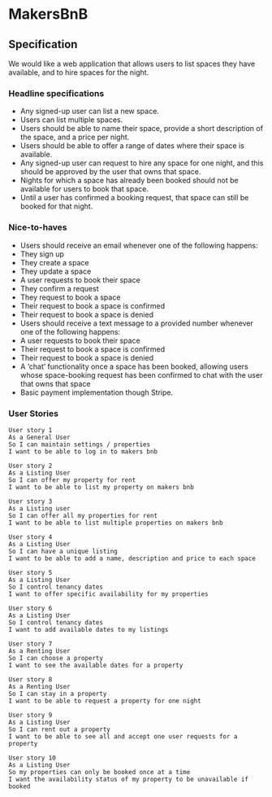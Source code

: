 # MakersBnB


## Specification

We would like a web application that allows users to list spaces they have available, and to hire spaces for the night.

### Headline specifications

- Any signed-up user can list a new space.
- Users can list multiple spaces.
- Users should be able to name their space, provide a short description of the space, and a price per night.
- Users should be able to offer a range of dates where their space is available.
- Any signed-up user can request to hire any space for one night, and this should be approved by the user that owns that space.
- Nights for which a space has already been booked should not be available for users to book that space.
- Until a user has confirmed a booking request, that space can still be booked for that night.

### Nice-to-haves

- Users should receive an email whenever one of the following happens:
 - They sign up
 - They create a space
 - They update a space
 - A user requests to book their space
 - They confirm a request
 - They request to book a space
 - Their request to book a space is confirmed
 - Their request to book a space is denied
- Users should receive a text message to a provided number whenever one of the following happens:
 - A user requests to book their space
 - Their request to book a space is confirmed
 - Their request to book a space is denied
- A ‘chat’ functionality once a space has been booked, allowing users whose space-booking request has been confirmed to chat with the user that owns that space
- Basic payment implementation though Stripe.

### User Stories
```
User story 1
As a General User
So I can maintain settings / properties
I want to be able to log in to makers bnb 

User story 2
As a Listing User 
So I can offer my property for rent
I want to be able to list my property on makers bnb 

User story 3
As a Listing user
So I can offer all my properties for rent
I want to be able to list multiple properties on makers bnb 

User story 4
As a Listing User
So I can have a unique listing
I want to be able to add a name, description and price to each space 

User story 5
As a Listing User 
So I control tenancy dates
I want to offer specific availability for my properties

User story 6
As a Listing User
So I control tenancy dates
I want to add available dates to my listings 

User story 7
As a Renting User 
So I can choose a property 
I want to see the available dates for a property 

User story 8
As a Renting User
So I can stay in a property
I want to be able to request a property for one night 

User story 9
As a Listing User 
So I can rent out a property 
I want to be able to see all and accept one user requests for a property 

User story 10
As a Listing User 
So my properties can only be booked once at a time 
I want the availability status of my property to be unavailable if booked

```
